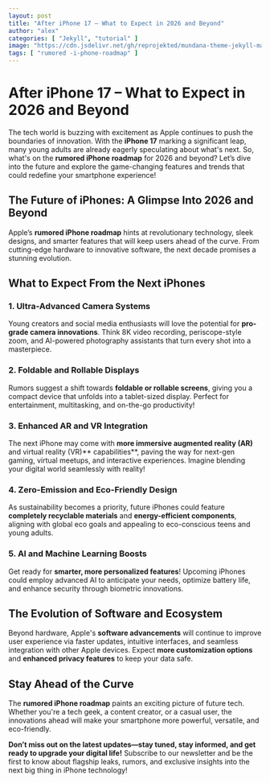 ```yaml
---
layout: post
title: "After iPhone 17 – What to Expect in 2026 and Beyond"
author: "alex"
categories: [ "Jekyll", "tutorial" ]
image: "https://cdn.jsdelivr.net/gh/reprojekted/mundana-theme-jekyll-master@main/assets/images/ai-in-finance.jpeg"
tags: [ "rumored -i-phone‌-roadmap" ]
---
```


# After iPhone 17 – What to Expect in 2026 and Beyond

The tech world is buzzing with excitement as Apple continues to push the boundaries of innovation. With the **iPhone 17** marking a significant leap, many young adults are already eagerly speculating about what's next. So, what's on the **rumored ‌iPhone‌ roadmap** for 2026 and beyond? Let’s dive into the future and explore the game-changing features and trends that could redefine your smartphone experience!

## The Future of iPhones: A Glimpse Into 2026 and Beyond

Apple’s **rumored ‌iPhone‌ roadmap** hints at revolutionary technology, sleek designs, and smarter features that will keep users ahead of the curve. From cutting-edge hardware to innovative software, the next decade promises a stunning evolution.

## What to Expect From the Next iPhones

### 1. Ultra-Advanced Camera Systems

Young creators and social media enthusiasts will love the potential for **pro-grade camera innovations**. Think 8K video recording, periscope-style zoom, and AI-powered photography assistants that turn every shot into a masterpiece.

### 2. Foldable and Rollable Displays

Rumors suggest a shift towards **foldable or rollable screens**, giving you a compact device that unfolds into a tablet-sized display. Perfect for entertainment, multitasking, and on-the-go productivity!

### 3. Enhanced AR and VR Integration

The next iPhone may come with **more immersive augmented reality (AR)** and virtual reality (VR)** capabilities**, paving the way for next-gen gaming, virtual meetups, and interactive experiences. Imagine blending your digital world seamlessly with reality!

### 4. Zero-Emission and Eco-Friendly Design

As sustainability becomes a priority, future iPhones could feature **completely recyclable materials** and **energy-efficient components**, aligning with global eco goals and appealing to eco-conscious teens and young adults.

### 5. AI and Machine Learning Boosts

Get ready for **smarter, more personalized features**! Upcoming iPhones could employ advanced AI to anticipate your needs, optimize battery life, and enhance security through biometric innovations.

## The Evolution of Software and Ecosystem

Beyond hardware, Apple's **software advancements** will continue to improve user experience via faster updates, intuitive interfaces, and seamless integration with other Apple devices. Expect **more customization options** and **enhanced privacy features** to keep your data safe.

## Stay Ahead of the Curve

The **rumored ‌iPhone‌ roadmap** paints an exciting picture of future tech. Whether you're a tech geek, a content creator, or a casual user, the innovations ahead will make your smartphone more powerful, versatile, and eco-friendly.

**Don’t miss out on the latest updates—stay tuned, stay informed, and get ready to upgrade your digital life!** Subscribe to our newsletter and be the first to know about flagship leaks, rumors, and exclusive insights into the next big thing in iPhone technology!
